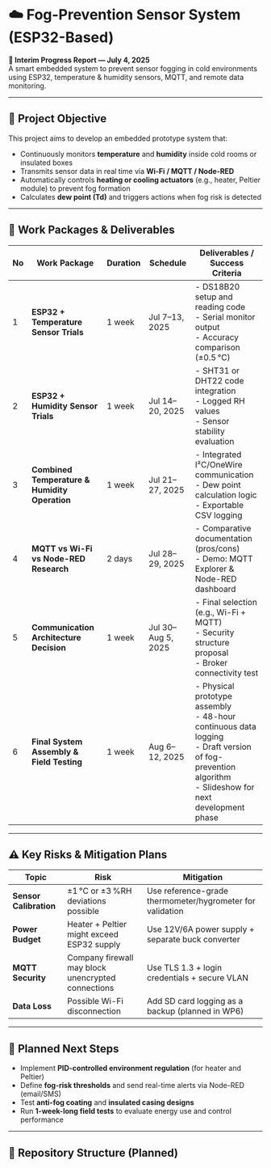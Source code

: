 # ☁️ Fog-Prevention Sensor System (ESP32-Based)

**📅 Interim Progress Report — July 4, 2025**  
A smart embedded system to prevent sensor fogging in cold environments using ESP32, temperature & humidity sensors, MQTT, and remote data monitoring.

---

## 📌 Project Objective

This project aims to develop an embedded prototype system that:

- Continuously monitors **temperature** and **humidity** inside cold rooms or insulated boxes  
- Transmits sensor data in real time via **Wi-Fi / MQTT / Node-RED**  
- Automatically controls **heating or cooling actuators** (e.g., heater, Peltier module) to prevent fog formation  
- Calculates **dew point (Td)** and triggers actions when fog risk is detected

---

## 📆 Work Packages & Deliverables

| No | Work Package | Duration | Schedule | Deliverables / Success Criteria |
|----|--------------|----------|----------|----------------------------------|
| 1 | **ESP32 + Temperature Sensor Trials** | 1 week | Jul 7–13, 2025 | - DS18B20 setup and reading code<br>- Serial monitor output<br>- Accuracy comparison (±0.5 °C) |
| 2 | **ESP32 + Humidity Sensor Trials** | 1 week | Jul 14–20, 2025 | - SHT31 or DHT22 code integration<br>- Logged RH values<br>- Sensor stability evaluation |
| 3 | **Combined Temperature & Humidity Operation** | 1 week | Jul 21–27, 2025 | - Integrated I²C/OneWire communication<br>- Dew point calculation logic<br>- Exportable CSV logging |
| 4 | **MQTT vs Wi-Fi vs Node-RED Research** | 2 days | Jul 28–29, 2025 | - Comparative documentation (pros/cons)<br>- Demo: MQTT Explorer & Node-RED dashboard |
| 5 | **Communication Architecture Decision** | 1 week | Jul 30–Aug 5, 2025 | - Final selection (e.g., Wi-Fi + MQTT)<br>- Security structure proposal<br>- Broker connectivity test |
| 6 | **Final System Assembly & Field Testing** | 1 week | Aug 6–12, 2025 | - Physical prototype assembly<br>- 48-hour continuous data logging<br>- Draft version of fog-prevention algorithm<br>- Slideshow for next development phase |

---

## ⚠️ Key Risks & Mitigation Plans

| Topic | Risk | Mitigation |
|-------|------|------------|
| **Sensor Calibration** | ±1 °C or ±3 %RH deviations possible | Use reference-grade thermometer/hygrometer for validation |
| **Power Budget** | Heater + Peltier might exceed ESP32 supply | Use 12V/6A power supply + separate buck converter |
| **MQTT Security** | Company firewall may block unencrypted connections | Use TLS 1.3 + login credentials + secure VLAN |
| **Data Loss** | Possible Wi-Fi disconnection | Add SD card logging as a backup (planned in WP6) |

---

## 🔭 Planned Next Steps

- Implement **PID-controlled environment regulation** (for heater and Peltier)
- Define **fog-risk thresholds** and send real-time alerts via Node-RED (email/SMS)
- Test **anti-fog coating** and **insulated casing designs**
- Run **1-week-long field tests** to evaluate energy use and control performance

---

## 📁 Repository Structure (Planned)

